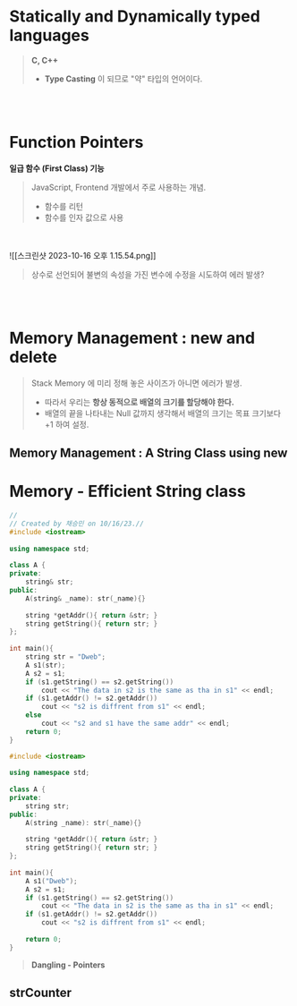 
# Statically and Dynamically typed languages
> **C, C++**
> - **Type Casting** 이 되므로 "약" 타입의 언어이다.

<br><br>
# Function Pointers
**일급 함수 (First Class) 기능**
> JavaScript, Frontend 개발에서 주로 사용하는 개념.
> - 함수를 리턴
> - 함수를 인자 값으로 사용

<br><br>
![[스크린샷 2023-10-16 오후 1.15.54.png]]
> 상수로 선언되어 불변의 속성을 가진 변수에 수정을 시도하여 에러 발생?

<br><br>
# Memory Management : new and delete
> Stack Memory 에 미리 정해 놓은 사이즈가 아니면 에러가 발생.
> - 따라서 우리는 **항상 동적으로 배열의 크기를 할당해야 한다.**
> - 배열의 끝을 나타내는 Null 값까지 생각해서 배열의 크기는 목표 크기보다 +1 하여 설정.

## Memory Management : A String Class using new

# Memory - Efficient String class
```c++
//  
// Created by 채승민 on 10/16/23.//  
#include <iostream>  
  
using namespace std;  
  
class A {  
private:  
    string& str;  
public:  
    A(string& _name): str(_name){}  
  
    string *getAddr(){ return &str; }  
    string getString(){ return str; }  
};  
  
int main(){  
    string str = "Dweb";  
    A s1(str);  
    A s2 = s1;  
    if (s1.getString() == s2.getString())  
        cout << "The data in s2 is the same as tha in s1" << endl;  
    if (s1.getAddr() != s2.getAddr())  
        cout << "s2 is diffrent from s1" << endl;  
    else  
        cout << "s2 and s1 have the same addr" << endl;  
    return 0;  
}
```

```c++
#include <iostream>  
  
using namespace std;  
  
class A {  
private:  
    string str;  
public:  
    A(string _name): str(_name){}  
  
    string *getAddr(){ return &str; }  
    string getString(){ return str; }  
};  
  
int main(){  
    A s1("Dweb");  
    A s2 = s1;  
    if (s1.getString() == s2.getString())  
        cout << "The data in s2 is the same as tha in s1" << endl;  
    if (s1.getAddr() != s2.getAddr())  
        cout << "s2 is diffrent from s1" << endl;  
  
    return 0;  
}
```

> **Dangling - Pointers**

## strCounter